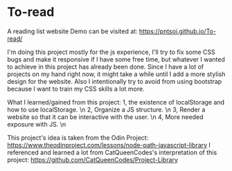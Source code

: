 # To-read
A reading list website
Demo can be visited at:
https://pntsoi.github.io/To-read/

I'm doing this project mostly for the js experience, I'll try to fix some CSS bugs and make it responsive if I have some free time, but whatever I wanted to achieve in this project has already been done. Since I have a lot of projects on my hand right now, it might take a while until I add a more stylish design for the website. Also I intentionally try to avoid from using bootstrap because I want to train my CSS skills a lot more.

What I learned/gained from this project:
1, the existence of localStorage and how to use localStorage. \n
2, Organize a JS structure. \n
3, Render a website so that it can be interactive with the user. \n
4, More needed exposure with JS. \n

This project's idea is taken from the Odin Project: https://www.theodinproject.com/lessons/node-path-javascript-library
I referenced and learned a lot from CatQueenCodes's interpretation of this project: https://github.com/CatQueenCodes/Project-Library
